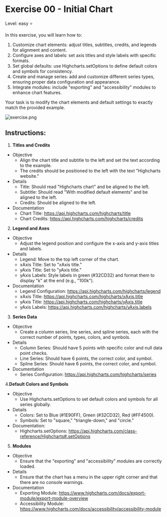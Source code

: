 # Exercise 00 - Initial Chart
Level: easy ⭐

In this exercise, you will learn how to:
1. Customize chart elements: adjust titles, subtitles, credits, and legends for alignment and content.
2. Configure axes and labels: set axis titles and style labels with specific formats.
3. Set global defaults: use Highcharts.setOptions to define default colors and symbols for consistency.
4. Create and manage series: add and customize different series types, ensuring proper data configuration and appearance.
5. Integrate modules: include "exporting" and "accessibility" modules to enhance chart features.


Your task is to modify the chart elements and default settings to exactly match the provided example. 

![exercise.png](exercise.png)

## Instructions:
1. **Titles and Credits**
* Objective
  * Align the chart title and subtitle to the left and set the text according to the example.
  * The credits should be positioned to the left with the text "Highcharts website."
* Details
  * Title: Should read "Highcharts chart" and be aligned to the left.
  * Subtitle: Should read "With modified default elements" and be aligned to the left.
  * Credits: Should be aligned to the left.
* Documentation
  * Chart Title: https://api.highcharts.com/highcharts/title
  * Chart Credits: https://api.highcharts.com/highcharts/credits

2. **Legend and Axes**
* Objective
  * Adjust the legend position and configure the x-axis and y-axis titles and labels.
* Details
  * Legend: Move to the top left corner of the chart.
  * xAxis Title: Set to "xAxis title."
  * yAxis Title: Set to "yAxis title."
  * yAxis Labels: Style labels in green (#32CD32) and format them to display "k" at the end (e.g., "100k").
* Documentation
  * Legend Configuration: https://api.highcharts.com/highcharts/legend
  * xAxis Title: https://api.highcharts.com/highcharts/xAxis.title
  * yAxis Title: https://api.highcharts.com/highcharts/yAxis.title
  * yAxis Labels: https://api.highcharts.com/highcharts/yAxis.labels

3. **Series Data**
* Objective
  * Create a column series, line series, and spline series, each with the correct number of points, types, colors, and symbols.
* Details
  * Column Series: Should have 5 points with specific color and null data point checks.
  * Line Series: Should have 6 points, the correct color, and symbol.
  * Spline Series: Should have 6 points, the correct color, and symbol.
* Documentation
  * Series Configuration: https://api.highcharts.com/highcharts/series

4.**Default Colors and Symbols**
* Objective
  * Use Highcharts.setOptions to set default colors and symbols for all series globally.
* Details
  * Colors: Set to Blue (#1E90FF), Green (#32CD32), Red (#FF4500).
  * Symbols: Set to "square," "triangle-down," and "circle."
* Documentation:
  * Highcharts.setOptions: https://api.highcharts.com/class-reference/Highcharts#.setOptions

5. **Modules**
* Objective
  * Ensure that the "exporting" and "accessibility" modules are correctly loaded.
* Details
  * Ensure that the chart has a menu in the upper right corner and that there are no console warnings.
* Documentation
  * Exporting Module: https://www.highcharts.com/docs/export-module/export-module-overview
  * Accessibility Module: https://www.highcharts.com/docs/accessibility/accessibility-module



